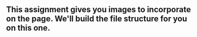 ## This assignment gives you images to incorporate on the page. We'll build the file structure for you on this one.
